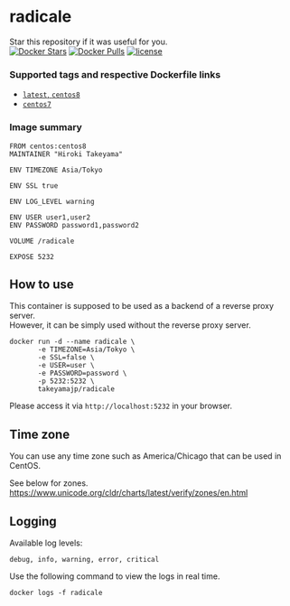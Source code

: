 # radicale
Star this repository if it was useful for you.  
[![Docker Stars](https://img.shields.io/docker/stars/takeyamajp/radicale.svg)](https://hub.docker.com/r/takeyamajp/radicale/)
[![Docker Pulls](https://img.shields.io/docker/pulls/takeyamajp/radicale.svg)](https://hub.docker.com/r/takeyamajp/radicale/)
[![license](https://img.shields.io/github/license/takeyamajp/docker-radicale.svg)](https://github.com/takeyamajp/docker-radicale/blob/master/LICENSE)

### Supported tags and respective Dockerfile links  
- [`latest`, `centos8`](https://github.com/takeyamajp/docker-radicale/blob/master/centos8/Dockerfile)
- [`centos7`](https://github.com/takeyamajp/docker-radicale/blob/master/centos7/Dockerfile)

### Image summary
    FROM centos:centos8  
    MAINTAINER "Hiroki Takeyama"
    
    ENV TIMEZONE Asia/Tokyo
    
    ENV SSL true
    
    ENV LOG_LEVEL warning
    
    ENV USER user1,user2  
    ENV PASSWORD password1,password2
    
    VOLUME /radicale
    
    EXPOSE 5232

## How to use
This container is supposed to be used as a backend of a reverse proxy server.  
However, it can be simply used without the reverse proxy server.

    docker run -d --name radicale \  
           -e TIMEZONE=Asia/Tokyo \  
           -e SSL=false \  
           -e USER=user \  
           -e PASSWORD=password \  
           -p 5232:5232 \  
           takeyamajp/radicale

Please access it via `http://localhost:5232` in your browser.

## Time zone
You can use any time zone such as America/Chicago that can be used in CentOS.  

See below for zones.  
https://www.unicode.org/cldr/charts/latest/verify/zones/en.html

## Logging
Available log levels:

    debug, info, warning, error, critical

Use the following command to view the logs in real time.

    docker logs -f radicale
